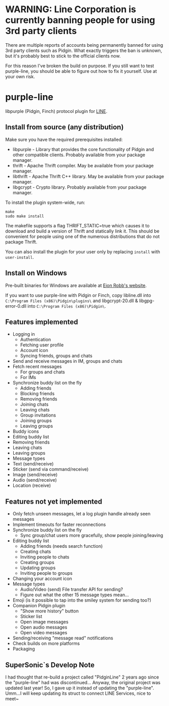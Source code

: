 # WARNING: Line Corporation is currently banning people for using 3rd party clients

There are multiple reports of accounts being permanently banned for using 3rd party clients such
as Pidgin. What exactly triggers the ban is unknown, but it's probably best to stick to the
official clients now.

For this reason I've broken the build on purpose. If you still want to test purple-line, you
should be able to figure out how to fix it yourself. Use at your own risk.

purple-line
===========

libpurple (Pidgin, Finch) protocol plugin for [LINE](http://line.me/).

Install from source (any distribution)
--------------------------------------

Make sure you have the required prerequisites installed:

* libpurple - Library that provides the core functionality of Pidgin and other compatible clients.
  Probably available from your package manager.
* thrift - Apache Thrift compiler. May be available from your package manager.
* libthrift - Apache Thrift C++ library. May be available from your package manager.
* libgcrypt - Crypto library. Probably available from your package manager.

To install the plugin system-wide, run:

    make
    sudo make install

The makefile supports a flag THRIFT_STATIC=true which causes it to download and build a version of
Thrift and statically link it. This should be convenient for people using one of the numerous
distributions that do not package Thrift.

You can also install the plugin for your user only by replacing `install` with `user-install`.

Install on Windows
------------------

Pre-built binaries for Windows are available at [Eion Robb's website](http://eion.robbmob.com/line/).

If you want to use purple-line with Pidgin or Finch, copy libline.dll into `C:\Program Files (x86)\Pidgin\plugins\`
and libgcrypt-20.dll & libgpg-error-0.dll into `C:\Program Files (x86)\Pidgin\`.

Features implemented
--------------------

* Logging in
  * Authentication
  * Fetching user profile
  * Account icon
  * Syncing friends, groups and chats
* Send and receive messages in IM, groups and chats
* Fetch recent messages
  * For groups and chats
  * For IMs
* Synchronize buddy list on the fly
  * Adding friends
  * Blocking friends
  * Removing friends
  * Joining chats
  * Leaving chats
  * Group invitations
  * Joining groups
  * Leaving groups
* Buddy icons
* Editing buddy list
 * Removing friends
 * Leaving chats
 * Leaving groups
* Message types
 * Text (send/receive)
 * Sticker (send via command/receive)
 * Image (send/receive)
 * Audio (send/receive)
 * Location (receive)

Features not yet implemented
----------------------------

* Only fetch unseen messages, let a log plugin handle already seen messages
* Implement timeouts for faster reconnections
* Synchronize buddy list on the fly
  * Sync group/chat users more gracefully, show people joining/leaving
* Editing buddy list
  * Adding friends (needs search function)
  * Creating chats
  * Inviting people to chats
  * Creating groups
  * Updating groups
  * Inviting people to groups
* Changing your account icon
* Message types
  * Audio/Video (send) File transfer API for sending?
  * Figure out what the other 15 message types mean...
* Emoji (is it possible to tap into the smiley system for sending too?)
* Companion Pidgin plugin
  * "Show more history" button
  * Sticker list
  * Open image messages
  * Open audio messages
  * Open video messages
* Sending/receiving "message read" notifications
* Check builds on more platforms
* Packaging

SuperSonic`s Develop Note
----------------------------
I had thought that re-build a project called "PidginLine" 2 years ago since the "purple-line" had was discontinued...
Anyway, the original project was updated last year!
So, I gave up it instead of updating the "purple-line".
Umm...I will keep updating its struct to connect LINE Services, nice to meet~

